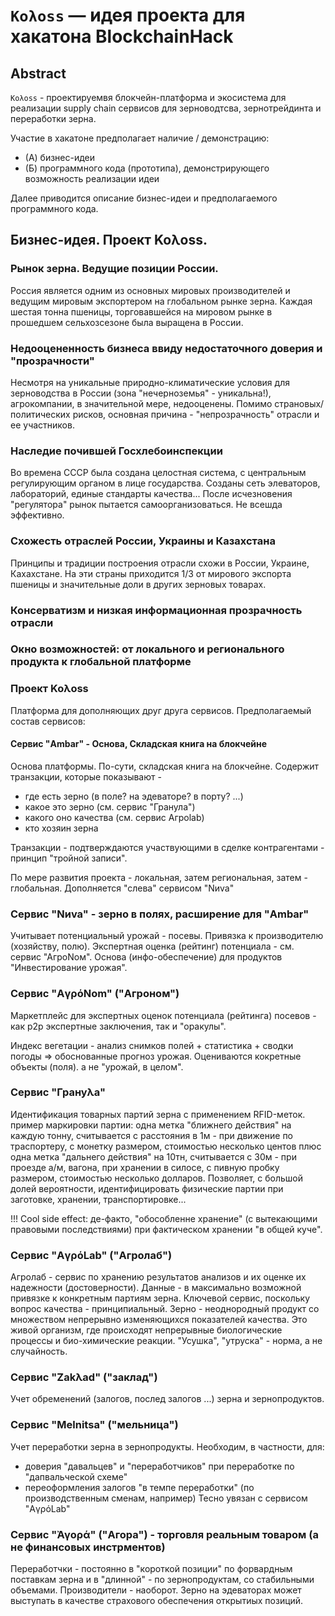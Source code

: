 # `Koλoss` — идея проекта для хакатона BlockchainHack

## Abstract
`Koλoss` - проектируемвя блокчейн-платформа и экосистема для реализации supply chain сервисов для зерноводтсва, зернотрейдинта и переработки зерна.

 Участие в хакатоне предполагает наличие / демонстрацию:
 - (А) бизнес-идеи
 - (Б) программного кода (прототипа), демонстрирующего возможность реализации идеи

 Далее приводится описание бизнес-идеи и предполагаемого программного кода.

 ## Бизнес-идея. Проект Koλoss.

 ### Рынок зерна. Ведущие позиции России.
 Россия является одним из основных мировых производителей и ведущим мировым экспортером на глобальном рынке зерна.
 Каждая шестая тонна пшеницы, торговавшейся на мировом рынке в прошедшем сельхозсезоне была выращена в России.

 ### Недооцененность бизнеса ввиду недостаточного доверия и "прозрачности"
 Несмотря на уникальные природно-климатические условия для зерноводства в России (зона "нечерноземья" - уникальна!), агрокомпании, в значительной мере, недооценены.
 Помимо страновых/политических рисков, основная причина - "непрозрачность" отрасли и ее участников.

 ### Наследие почившей Госхлебоинспекции
 Во времена СССР была создана целостная система, с центральным регулирующим органом в лице государства.
 Созданы сеть элеваторов, лабораторий, единые стандарты качества...
 После исчезновения "регулятора" рынок пытается самоорганизоваться.
 Не всешда эффективно.

 ### Схожесть отраслей России, Украины и Казахстана
 Принципы и традиции построения отрасли схожи в России, Украине, Кахахстане.
 На эти страны приходится 1/3 от мирового экспорта пшеницы и значительные доли в других зерновых товарах.

 ### Консерватизм и низкая информационная прозрачность отрасли

 ### Окно возможностей: от локального и регионального продукта к глобальной платформе

 ### Проект Koλoss
Платформа для дополняющих друг друга сервисов. Предполагаемый состав сервисов:

#### Сервис "Ambаr" - Основа, Складская книга на блокчейне
 Основа платформы.
 По-сути, складская книга на блокчейне.
 Содержит транзакции, которые показывают -
 - где есть зерно (в поле? на эдеваторе? в порту? ...)
 - какое это зерно (см. сервис "Гранула")
 - какого оно качества (см. сервис Агроlab)
 - кто хозяин зерна

 Транзакции - подтверждаются участвующими в сделке контрагентами - принцип "тройной записи".

 По мере развития проекта - локальная, затем региональная, затем - глобальная.
 Дополняется "слева" сервисом "Nиva"

### Сервис "Nиva" - зерно в полях, расширение для "Ambаr"
 Учитывает потенциальный урожай - посевы.
 Привязка к производителю (хозяйству, полю).
 Экспертная оценка (рейтинг) потенциала - см. сервис "АгроNoм".
 Основа (инфо-обеспечение) для продуктов "Инвестирование урожая".

### Сервис "AγρόNom" ("Агроном")
 Маркетплейс для экспертных оценок потенциала (рейтинга) посевов -
 как p2p экспертные заключения, так и "оракулы".

 Индекс вегетации - анализ снимков полей + статистика + сводки погоды => обоснованные прогноз урожая.
 Оцениваются кокретные объекты (поля). а не "урожай, в целом".

### Сервис "Грануλа"
 Идентификация товарных партий зерна с применением RFID-меток.
 пример маркировки партии:
 одна метка "ближнего действия" на каждую тонну, считывается с расстояния в 1м - при движение по траспортеру, с монетку размером, стоимостью несколько центов
 плюс одна метка "дальнего действия" на 10тн, считывается с 30м - при проезде а/м, вагона, при хранении в силосе, с пивную пробку размером, стоимостью несколько долларов.
 Позволяет, с большой долей вероятности, идентифицировать физические партии при заготовке, хранении, транспортировке...

 !!! Cool side effect:
 де-факто, "обособленне хранение" (с вытекающими правовыми последствиями) при фактическом хранении "в общей куче".

 ### Сервис "AγρόLab" ("Агролаб")
 Агролаб - сервис по хранению результатов анализов и их оценке их надежности (достоверности).
 Данные - в максимально возможной привязке к конкретным партиям зерна.
 Ключевой сервис, поскольку вопрос качества - принципиальный.
 Зерно - неоднородный продукт со множеством непрерывно изменяющихся показателей качества.
 Это живой организм, где происходят непрерывные биологические процессы и био-химические реакции.
 "Усушка", "утруска" - норма, а не случайность.

 ### Сервис "Zakλad" ("заклад")
 Учет обременений (залогов, послед залогов ...) зерна и зернопродуктов.

 ### Сервис "Melnitsa" ("мельница")
 Учет переработки зерна в зернопродукты.
 Необходим, в частности, для:
 - доверия "давальцев" и "переработчиков" при переработке по "дапвальческой схеме"
 - переоформления залогов "в темпе переработки" (по производственным сменам, например)
 Тесно увязан с сервисом "AγρόLab"

 ### Сервис "Ἀγορά" ("Агора") - торговля реальным товаром (а не финансовых инстрментов)
Переработчки - постоянно в "короткой позиции" по форвардным поставкам зерна и в "длинной" - по зернопродуктам, со стабильными объемами.
Производители - наоборот.
Зерно на эдеваторах может выступать в качестве страхового обеспечения открытиых позиций.

